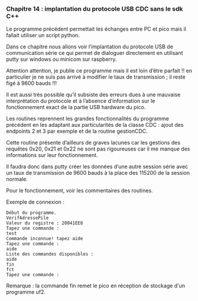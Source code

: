 ### Chapitre 14 : implantation du protocole USB CDC sans le sdk C++

Le programme précédent permettait les échanges entre PC et pico mais il fallait utiliser un script python.

Dans ce chapitre nous allons voir l’implantation du protocole USB de communication série ce qui permet de dialoguer directement en utilisant putty sur windows ou minicom sur raspberry.

Attention attention, je publie ce programme mais il est loin d’être parfait !! en particulier je ne suis pas arrivé à modifier le taux de transmission ; il reste figé à 9600 bauds !!!

Il est aussi très possible qu’il subsiste des erreurs dues à une mauvaise interprétation du protocole et à l’absence d’information sur le fonctionnement exact de la partie USB hardware du pico.

Les routines reprennent les grandes fonctionnalités du programme précédent en les adaptant aux particularités de la classe CDC : ajout des endpoints 2 et 3 par exemple et de la routine gestionCDC.

Cette routine présente d’ailleurs de graves lacunes car les gestions des requêtes 0x20, 0x21 et 0x22 ne sont pas rigoureuses car il me manque des informations sur leur fonctionnement.

Il faudra donc dans putty créer les données d’une autre session série avec un taux de transmission de 9600 bauds à la place des 115200 de la session normale. 

Pour le fonctionnement, voir les commentaires des routines.

Exemple de connexion :
```
Début du programme.
VerifAdressePile
Valeur du registre : 20041EE8
Tapez une commande :
test
Commande inconnue! tapez aide
Tapez une commande :
aide
Liste des commandes disponibles :
aide
fin
fct
Tapez une commande :
```
Remarque : la commande fin remet le pico en réception de stockage d'un programme uf2.
